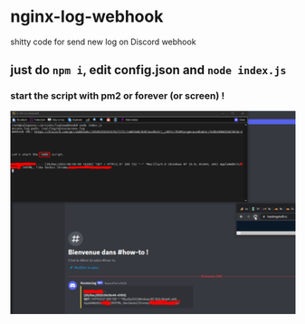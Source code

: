# nginx-log-webhook
shitty code for send new log on Discord webhook


## just do `npm i`, edit config.json and `node index.js`
### start the script with pm2 or forever (or screen) !
<img src="https://github.com/MasterChad/nginx-log-webhook/blob/main/Screenshot_300.png" >
